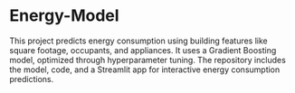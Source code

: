 # Energy-Model
This project predicts energy consumption using building features like square footage, occupants, and appliances. It uses a Gradient Boosting model, optimized through hyperparameter tuning. The repository includes the model, code, and a Streamlit app for interactive energy consumption predictions.

